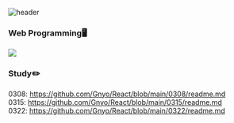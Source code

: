 ![header](https://capsule-render.vercel.app/api?type=waving&color=timeGradient&text=Gnoy's%20React%20Study&animation=twinkling&fontSize=35&fontAlignY=40&fontAlign=70&height=250)

### Web Programming🖥️
<img src="https://img.shields.io/badge/react-20232a.svg?style=for-the-badge&logo=react&logoColor=61DAFB"/>

### Study✏️
0308: https://github.com/Gnyo/React/blob/main/0308/readme.md</br>
0315: https://github.com/Gnyo/React/blob/main/0315/readme.md</br>
0322: https://github.com/Gnyo/React/blob/main/0322/readme.md</br>
